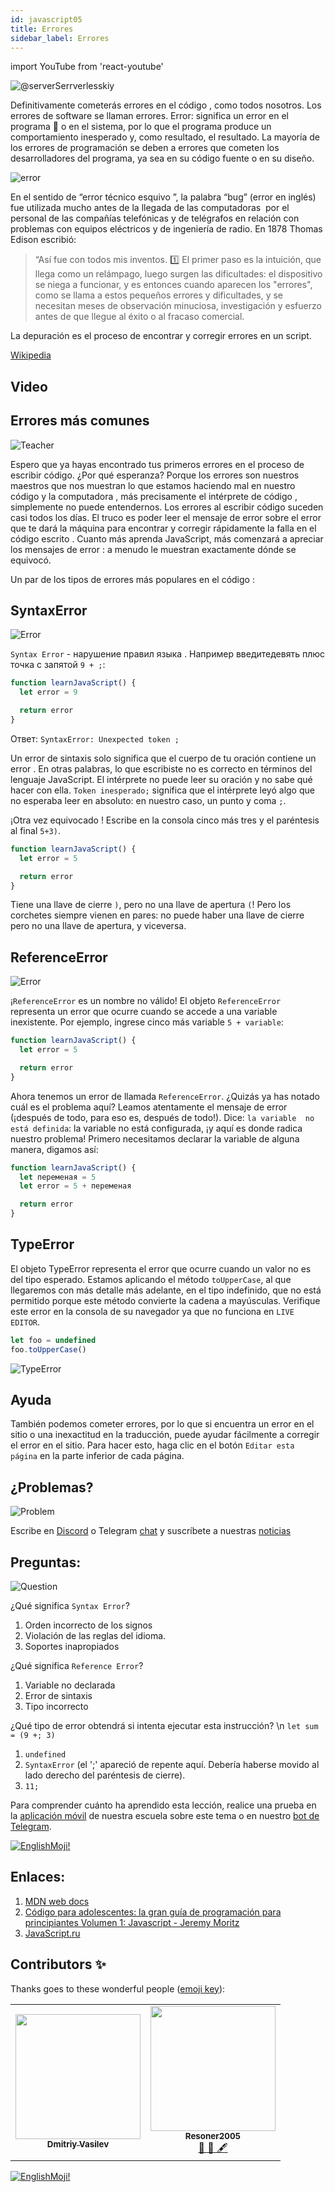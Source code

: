 ```yaml
---
id: javascript05
title: Errores
sidebar_label: Errores
---
```


import YouTube from 'react-youtube'

![@serverSerrverlesskiy](/img/javascript/headers/05.jpg)

Definitivamente cometerás errores  en el código , como todos nosotros. Los errores de software se llaman errores. Error: significa un error  en el programa 💾 o en el sistema, por lo que el programa produce un comportamiento inesperado y, como resultado, el resultado. La mayoría de los errores de programación  se deben a errores  que cometen los desarrolladores del programa, ya sea en su código fuente  o en su diseño.

![error](https://media.giphy.com/media/1VT3UNeWdijUSMpRL4/giphy.gif)

En el sentido de “error técnico esquivo ”, la palabra “bug” (error en inglés) fue utilizada mucho antes de la llegada de las computadoras     ️ por el personal de las compañías telefónicas y de telégrafos en relación con problemas con equipos eléctricos y de ingeniería de radio. En 1878 Thomas Edison escribió:

> “Así fue con todos mis inventos. 1️⃣ El primer paso es la intuición, que llega como un relámpago, luego surgen las dificultades: el dispositivo se niega a funcionar, y es entonces cuando aparecen los "errores", como se llama a estos pequeños errores y dificultades, y se necesitan meses de observación minuciosa, investigación y esfuerzo antes de que llegue al éxito o al fracaso comercial.

La depuración es el proceso de encontrar y corregir errores  en un script.

[Wikipedia](https://ru.wikipedia.org/wiki/Программная_ошибка)

## Video

<YouTube videoId="xJtVop2fAxg" />

## Errores más comunes

![Teacher](https://media.giphy.com/media/27c3zdaY6eeIAwp7Qi/giphy.gif)

Espero que ya hayas encontrado tus primeros errores  en el proceso de escribir código. ¿Por qué esperanza? Porque los errores  son nuestros maestros que nos muestran lo que estamos haciendo mal en nuestro código  y la computadora     ️, más precisamente el intérprete de código , simplemente no puede entendernos. Los errores al escribir código suceden casi todos los días. El truco es poder leer el mensaje de error  sobre el error  que te dará la máquina    para encontrar y corregir rápidamente la falla en el código escrito . Cuanto más aprenda JavaScript, más comenzará a apreciar los  mensajes de error : a menudo le muestran exactamente dónde se equivocó.

Un par de los tipos de errores más populares  en el código :

## SyntaxError

![Error](https://media.giphy.com/media/TqiwHbFBaZ4ti/giphy.gif)

`Syntax Error` - нарушение правил языка . Например введите ​​​​​девять плюс точка с запятой `9 + ;`:

```jsx live
function learnJavaScript() {
  let error = 9

  return error
}
```

Ответ: `SyntaxError: Unexpected token ;`

Un error de sintaxis  solo significa que el cuerpo de tu oración contiene un error . En otras palabras, lo que escribiste no es correcto en términos del lenguaje   JavaScript. El intérprete no puede leer su oración y no sabe qué hacer con ella. `Token inesperado;` significa que el intérprete leyó algo que no esperaba leer en absoluto: en nuestro caso, un punto y coma `;`.

¡Otra vez equivocado !
Escribe en la consola cinco más tres y el paréntesis al final `5+3)`.

```jsx live
function learnJavaScript() {
  let error = 5

  return error
}
```

Tiene una llave de cierre `)`, pero no una llave de apertura `(`! Pero los corchetes siempre vienen en pares: no puede haber una llave de cierre pero no una llave de apertura, y viceversa.

## ReferenceError

![Error](https://media.giphy.com/media/8L0Pky6C83SzkzU55a/giphy.gif)

¡`ReferenceError` es un nombre no válido! El objeto `ReferenceError` representa un error  que ocurre cuando se accede a una variable inexistente. Por ejemplo, ingrese cinco más variable `5 + variable`:

```jsx live
function learnJavaScript() {
  let error = 5

  return error
}
```

Ahora tenemos un error de llamada `ReferenceError`. ¿Quizás ya has notado cuál es el problema aquí? Leamos atentamente el mensaje de error  (¡después de todo, para eso es, después de todo!). Dice: `la variable  no está definida`: la variable no está configurada, ¡y aquí es donde radica nuestro problema! Primero necesitamos declarar la variable  de alguna manera, digamos así:

```jsx live
function learnJavaScript() {
  let переменая = 5
  let error = 5 + переменая

  return error
}
```

## TypeError

El objeto TypeError representa el error que ocurre cuando un valor no es del tipo esperado. Estamos aplicando el método `toUpperCase`, al que llegaremos con más detalle más adelante, en el tipo indefinido, que no está permitido porque este método convierte la cadena a mayúsculas. Verifique este error en la consola de su navegador ya que no funciona en `LIVE EDITOR`.

```javascript
let foo = undefined
foo.toUpperCase()
```

![TypeError](/img/javascript/25.jpg)

## Ayuda

También podemos cometer errores, por lo que si encuentra un error en el sitio o una inexactitud en la traducción, puede ayudar fácilmente a corregir el error en el sitio. Para hacer esto, haga clic en el botón `Editar esta página` en la parte inferior de cada página.

## ¿Problemas?

![Problem](https://media.giphy.com/media/xTiTnGeUsWOEwsGoG4/giphy.gif)

Escribe en [Discord](https://discord.gg/6GDAfXn) o Telegram [chat](https://t.me/jscampapp) y suscríbete a nuestras [noticias](https://t.me/javascriptapp)

<!-- ![JavaScript Camp](/img/bandlink.png) -->

## Preguntas:

![Question](https://media.giphy.com/media/l0HlRnAWXxn0MhKLK/giphy.gif)

¿Qué significa `Syntax Error`?

1. Orden incorrecto de los signos
2. Violación de las reglas del idioma.
3. Soportes inapropiados

¿Qué significa `Reference Error`?

1. Variable no declarada
2. Error de sintaxis
3. Tipo incorrecto

¿Qué tipo de error obtendrá si intenta ejecutar esta instrucción? \n `let sum = (9 +; 3)`

1. `undefined`
2. `SyntaxError` (el ';' apareció de repente aquí. Debería haberse movido al lado derecho del paréntesis de cierre).
3. `11;`

Para comprender cuánto ha aprendido esta lección, realice una prueba en la [aplicación móvil](http://onelink.to/njhc95) de nuestra escuela sobre este tema o en nuestro [bot de Telegram](https://t.me/javascriptcamp_bot).

[![EnglishMoji!](/img/logo/NeuroCoder.png)](https://vk.com/neurocoder)


## Enlaces:

1. [MDN web docs](https://developer.mozilla.org/ru/docs/Web/JavaScript/Data_structures)
2. [Código para adolescentes: la gran guía de programación para principiantes Volumen 1: Javascript - Jeremy Moritz](https://www.amazon.com/Code-Teens-Beginners-Programming-Javascript-ebook/dp/B07FCTLVPC)
3. [JavaScript.ru](https://learn.javascript.ru/types)

## Contributors ✨

Thanks goes to these wonderful people ([emoji key](https://allcontributors.org/docs/en/emoji-key)):

<table>
  <tr>
    <td align="center"><a href="https://fullstackserverless.github.io/"><img src="https://avatars0.githubusercontent.com/u/6774813?v=4?s=200" width="200px;" alt=""/><br /><sub><b>Dmitriy Vasilev</b></sub></a><br /> <a href="https://github.com/gHashTag/react-native-village/commits?author=gHashTag" title="Documentation">  </a></td>
    <td align="center"><a href="https://github.com/Resoner2005"><img src="https://avatars1.githubusercontent.com/u/75675814?v=4?s=200" width="200px;" alt=""/><br /><sub><b>Resoner2005</b></sub></a><br /><a href="https://github.com/gHashTag/react-native-village/issues?q=author%3AResoner2005" title="Bug reports">🐛 🎨 🖋</a></td>
  </tr>
  
</table>

[![EnglishMoji!](/img/logo/NeuroCoder.png)](https://vk.com/neurocoder)
